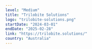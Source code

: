 ```yaml
---
level: "Medium"
title: "Trilobite Solutions"
logo: "trilobite-solutions.png"
startDate: "2024-03-01"
endDate: "2025-02-28"
link: "https://trilobite.solutions/"
country: "Australia"
---
```

